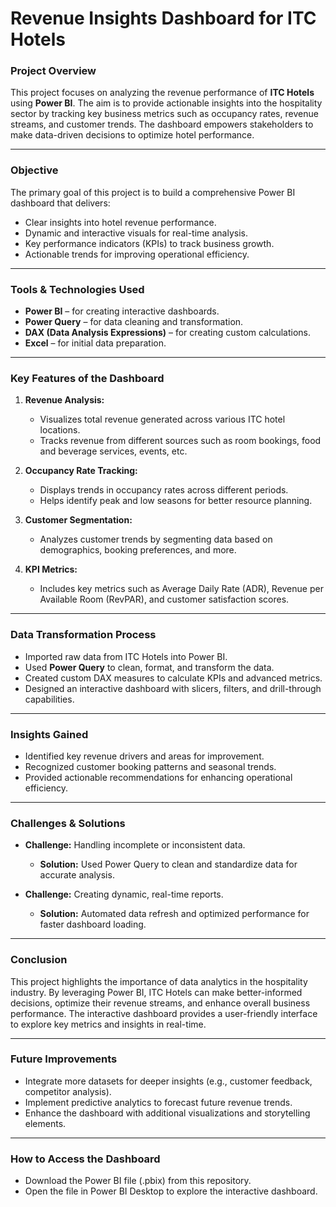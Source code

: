 # Revenue Insights Dashboard for ITC Hotels

### **Project Overview**
This project focuses on analyzing the revenue performance of **ITC Hotels** using **Power BI**. The aim is to provide actionable insights into the hospitality sector by tracking key business metrics such as occupancy rates, revenue streams, and customer trends. The dashboard empowers stakeholders to make data-driven decisions to optimize hotel performance.

---

### **Objective**
The primary goal of this project is to build a comprehensive Power BI dashboard that delivers:
- Clear insights into hotel revenue performance.
- Dynamic and interactive visuals for real-time analysis.
- Key performance indicators (KPIs) to track business growth.
- Actionable trends for improving operational efficiency.

---

### **Tools & Technologies Used**
- **Power BI** – for creating interactive dashboards.
- **Power Query** – for data cleaning and transformation.
- **DAX (Data Analysis Expressions)** – for creating custom calculations.
- **Excel** – for initial data preparation.

---

### **Key Features of the Dashboard**
1. **Revenue Analysis:**
   - Visualizes total revenue generated across various ITC hotel locations.
   - Tracks revenue from different sources such as room bookings, food and beverage services, events, etc.

2. **Occupancy Rate Tracking:**
   - Displays trends in occupancy rates across different periods.
   - Helps identify peak and low seasons for better resource planning.

3. **Customer Segmentation:**
   - Analyzes customer trends by segmenting data based on demographics, booking preferences, and more.

4. **KPI Metrics:**
   - Includes key metrics such as Average Daily Rate (ADR), Revenue per Available Room (RevPAR), and customer satisfaction scores.

---

### **Data Transformation Process**
- Imported raw data from ITC Hotels into Power BI.
- Used **Power Query** to clean, format, and transform the data.
- Created custom DAX measures to calculate KPIs and advanced metrics.
- Designed an interactive dashboard with slicers, filters, and drill-through capabilities.

---

### **Insights Gained**
- Identified key revenue drivers and areas for improvement.
- Recognized customer booking patterns and seasonal trends.
- Provided actionable recommendations for enhancing operational efficiency.

---

### **Challenges & Solutions**
- **Challenge:** Handling incomplete or inconsistent data.
  - **Solution:** Used Power Query to clean and standardize data for accurate analysis.

- **Challenge:** Creating dynamic, real-time reports.
  - **Solution:** Automated data refresh and optimized performance for faster dashboard loading.

---

### **Conclusion**
This project highlights the importance of data analytics in the hospitality industry. By leveraging Power BI, ITC Hotels can make better-informed decisions, optimize their revenue streams, and enhance overall business performance. The interactive dashboard provides a user-friendly interface to explore key metrics and insights in real-time.

---

### **Future Improvements**
- Integrate more datasets for deeper insights (e.g., customer feedback, competitor analysis).
- Implement predictive analytics to forecast future revenue trends.
- Enhance the dashboard with additional visualizations and storytelling elements.

---

### **How to Access the Dashboard**
- Download the Power BI file (.pbix) from this repository.
- Open the file in Power BI Desktop to explore the interactive dashboard.

